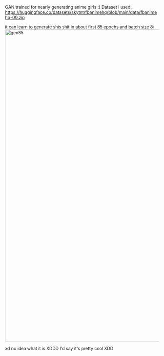 GAN trained for nearly generating anime girls
:)
Dataset I used: https://huggingface.co/datasets/skytnt/fbanimehq/blob/main/data/fbanimehq-00.zip


it can learn to generate shis shit in about first 85 epochs and batch size 8:
<img width="512" height="1024" alt="gen85" src="https://github.com/user-attachments/assets/78028c3d-57f4-47d3-9f12-3bed180013ac" />

xd no idea what it is XDDD
I'd say it's pretty cool XDD
